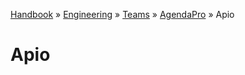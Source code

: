 [Handbook](/readme.md) » [Engineering](/engineering/readme.md) » [Teams](/engineering/teams/readme.md) » [AgendaPro](/engineering/teams/agendapro/readme.md) » Apio

# Apio